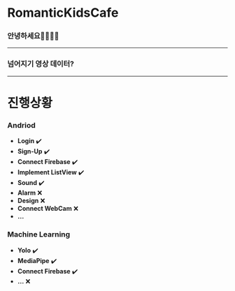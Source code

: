 # RomanticKidsCafe
### 안녕하세요👨👩😆😎


---
### 넘어지기 영상 데이터?
---
# 진행상황
### Andriod
- **Login**               ✔️
- **Sign-Up**             ✔️
- **Connect Firebase**    ✔️
- **Implement ListView**  ✔️
- **Sound**               ✔️
- **Alarm**               ❌
- **Design**              ❌
- **Connect WebCam**      ❌
- **...**
### Machine Learning
- **Yolo**                ✔️
- **MediaPipe**           ✔️
- **Connect Firebase**    ✔️
- **...**                 ❌
